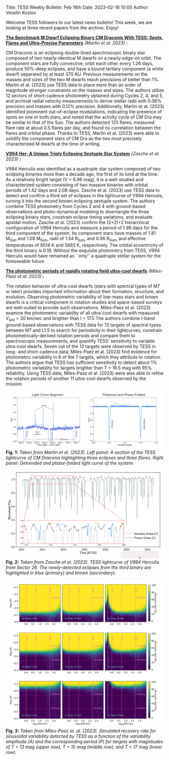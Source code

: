 Title: TESS Weekly Bulletin: Feb 16th
Date: 2023-02-16 10:00
Author: Veselin Kostov

Welcome TESS followers to our latest news bulletin! This week, we are looking at three recent papers from the archive. Enjoy!


**[The Benchmark M Dwarf Eclipsing Binary CM Draconis With TESS: Spots, Flares and Ultra-Precise Parameters](https://arxiv.org/abs/2301.10858)** *(Martin et al. 2023)* **:**

CM Draconis is an eclipsing double-lined spectroscopic binary star composed of two nearly-identical M dwarfs on a nearly edge-on orbit. The component stars are fully convective, orbit each other every 1.26 days, produce 50%-deep eclipses, and have a bound tertiary component (a white dwarf) separated by at least 370 AU. Previous measurements on the masses and sizes of the two M dwarfs reach precisions of better than 1%. Martin et al. (2023) use TESS data to place more than an order of magnitude stronger constraints on the masses and sizes. The authors utilize 12 sectors of short-cadence photometry obtained during Cycles 2, 4, and 5, and archival radial velocity measurements to derive stellar radii with 0.06% precision and masses with 0.12% precision. Additionally, Martin et at. (2023) identified prominent out-of-eclipse modulations, indicating the presence of spots on one or both stars, and noted that the activity cycle of CM Dra may be similar to that of the Sun. The authors detected 125 flares, measured flare rate at about 0.5 flares per day, and found no correlation between the flares and orbital phase. Thanks to TESS, Martin et al. (2023) were able to solidify the component stars of CM Dra as the two most precisely characterized M dwarfs at the time of writing.


**[V994 Her: A Unique Triply Eclipsing Sextuple Star System](https://arxiv.org/abs/2301.13521)** *(Zasche et al. 2023)* **:**

V994 Herculis was identified as a quadruple star system composed of two eclipsing binaries more than a decade ago, the first of its kind at the time. As a relatively bright target (V = 6.96 mag), it is a well-studied and characterized system consisting of two massive binaries with orbital periods of 1.42 days and 2.08 days. Zasche et al. (2023) use TESS data to detect and confirm a third set of eclipses in the lightcurve of V994 Herculis, turning it into the second known eclipsing sextuple system. The authors combine TESS photometry from Cycles 2 and 4 with ground-based observations and photo-dynamical modeling to disentangle the three eclipsing binary stars, constrain eclipse timing variations, and evaluate apsidal motion. Zasche et al. (2023) confirm the (2+2)+2 hierarchical configuration of V994 Herculis and measure a period of 1.96 days for the third component of the system. Its component stars have masses of 1.81 M<sub>Sun</sub> and 1.08 M<sub>Sun</sub>, radii of 1.54 R<sub>Sun</sub>, and 0.96 R<sub>Sun</sub>, and effective temperatures of 8514 K and 5893 K, respectively. The orbital eccentricity of the third binary is 0.19. Without the exquisite photometry from TESS, V994 Herculis would have remained as ``only'' a quadruple stellar system for the foreseeable future.


**[The photometric periods of rapidly rotating field ultra-cool dwarfs](https://arxiv.org/abs/2301.09932)** *(Miles-Paez et al. 2023)* **:**

The rotation behavior of ultra-cool dwarfs (stars with spectral types of M7 or later) provides important information about their formation, structure, and evolution. Observing photometric variability of low-mass stars and brown dwarfs is a critical component in rotation studies and space-based surveys are well-suited to provide such observations. Miles-Paez et al. (2023) examine the photometric variability of all ultra-cool dwarfs with measured V<sub>sini</sub> > 30 km/sec and brighter than I = 17.5 The authors combine I-band ground-based observations with TESS data for 13 targets of spectral types between M7 and L1.5 to search for periodicity in their lightcurves, constrain photometrically-derived rotation periods and compare them to spectroscopic measurements, and quantify TESS' sensitivity to variable ultra-cool dwarfs. Seven out of the 13 targets were observed by TESS in long- and short-cadence data; Miles-Paez et al. (2023) find evidence for photometric variability in 6 of the 7 targets, which they attribute to rotation. The authors argue that TESS has sufficient sensitivity to detect about 1% photometric variability for targets brighter than T = 16.5 mag with 95% reliability. Using TESS data, Miles-Paez et al. (2023) were also able to refine the rotation periods of another 11 ultra-cool dwarfs observed by the mission. 


![Martin2023](images/news/Martin_2023_Fig1.png)
**Fig. 1:** *Taken from Martin et al. (2023). Left panel: A section of the TESS lightcurve of CM Draconis highlighting three eclipses and three flares. Right panel: Detrended and phase-folded light curve of the system.*

![Zasche2023](images/news/Zasche_2023_Fig1.png)
**Fig. 2:** *Taken from Zasche et al. (2023). TESS lightcurve of V994 Herculis from Sector 26. The newly-detected eclipses from the third binary are highlighted in blue (primary) and brown (secondary).*

![Miles2023](images/news/Miles_2023_Fig9.png)
**Fig. 3:** *Taken from Miles-Paez et. al. (2023). Simulated recovery rate for sinusoidal variability detected by TESS as a function of the variability amplitude (A) and the corresponding period (P) for targets with magnitudes of T = 13 mag (upper row), T = 15 mag (middle row), and T = 17 mag (lower row).*
